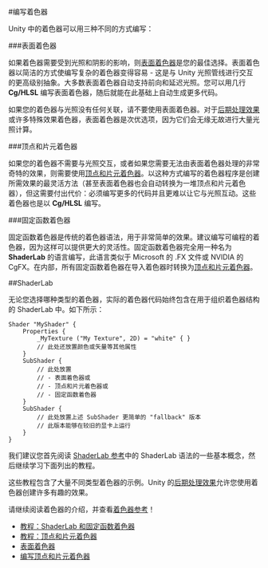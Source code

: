 #编写着色器

Unity 中的着色器可以用三种不同的方式编写：

###表面着色器

如果着色器需要受到光照和阴影的影响，则[表面着色器](SL-SurfaceShaders.html)是您的最佳选择。表面着色器以简洁的方式使编写复杂的着色器变得容易 - 这是与 Unity 光照管线进行交互的更高级别抽象。大多数表面着色器自动支持前向和延迟光照。您可以用几行 **Cg/HLSL** 编写表面着色器，随后就能在此基础上自动生成更多代码。

如果您的着色器与光照没有任何关联，请不要使用表面着色器。对于[后期处理效果](PostProcessingOverview.html)或许多特殊效果着色器，表面着色器是次优选项，因为它们会无缘无故进行大量光照计算。


###顶点和片元着色器

如果您的着色器不需要与光照交互，或者如果您需要无法由表面着色器处理的非常奇特的效果，则需要使用[顶点和片元着色器](SL-ShaderPrograms.html)。以这种方式编写的着色器程序是创建所需效果的最灵活方法（甚至表面着色器也会自动转换为一堆顶点和片元着色器），但这需要付出代价：必须编写更多的代码并且更难以让它与光照互动。这些着色器也是以 **Cg/HLSL** 编写。


###固定函数着色器

固定函数着色器是传统的着色器语法，用于非常简单的效果。建议编写可编程的着色器，因为这样可以提供更大的灵活性。固定函数着色器完全用一种名为 **ShaderLab** 的语言编写，此语言类似于 Microsoft 的 .FX 文件或 NVIDIA 的 CgFX。在内部，所有固定函数着色器在导入着色器时转换为[顶点和片元着色器](SL-ShaderPrograms.html)。


##ShaderLab

无论您选择哪种类型的着色器，实际的着色器代码始终包含在用于组织着色器结构的 ShaderLab 中。如下所示：

````
Shader "MyShader" {
    Properties {
        _MyTexture ("My Texture", 2D) = "white" { }
        // 此处还放置颜色或矢量等其他属性
    }
    SubShader {
        // 此处放置
        // - 表面着色器或
        // - 顶点和片元着色器或
        // - 固定函数着色器
    }
    SubShader {
        // 此处放置上述 SubShader 更简单的 "fallback" 版本
        // 此版本能够在较旧的显卡上运行
    }
}
````

我们建议您首先阅读 [ShaderLab 参考](SL-Shader.html)中的 ShaderLab 语法的一些基本概念，然后继续学习下面列出的教程。

这些教程包含了大量不同类型着色器的示例。Unity 的[后期处理效果](PostProcessingOverview.html)允许您使用着色器创建许多有趣的效果。

请继续阅读着色器的介绍，并查看[着色器参考](SL-Reference.html)！


* [教程：ShaderLab 和固定函数着色器](ShaderTut1.html)
* [教程：顶点和片元着色器](ShaderTut2.html)
* [表面着色器](SL-SurfaceShaders.html)
* [编写顶点和片元着色器](SL-ShaderPrograms.html)
